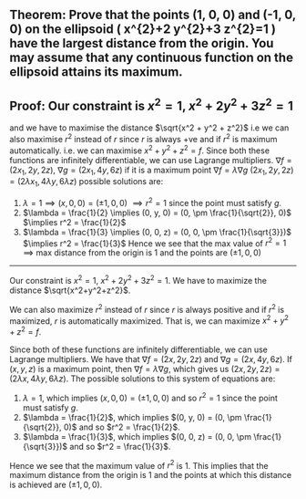 ## Theorem: Prove that the points (1, 0, 0) and (-1, 0, 0) on the ellipsoid \( x^{2}+2 y^{2}+3 z^{2}=1 \) have the largest distance from the origin. You may assume that any continuous function on the ellipsoid attains its maximum.


## Proof: Our constraint is $x^2 = 1$, $x^2 + 2y^2 +3z^2 = 1$
and we have to maximise the distance $\sqrt{x^2 + y^2 + z^2}$
i.e we can also maximise $r^2$ instead of $r$ since $r$ is always +ve and if $r^2$ is maximum automatically.
i.e. we can maximise $x^2 + y^2 + z^2 = f$.
Since both these functions are infinitely differentiable, we can use Lagrange multipliers.
$\nabla f = (2x_1, 2y, 2z)$, $\nabla g = (2x_1, 4y, 6z)$
if it is a maximum point
$\nabla f = \lambda \nabla g$ $(2x_1, 2y, 2z) = (2\lambda x_1, 4\lambda y, 6\lambda z)$
possible solutions are:
1. $\lambda = 1  \implies (x, 0, 0) = (\pm 1, 0, 0)$ $\implies r^2 = 1$ since the point must satisfy $g$.
2. $\lambda = \frac{1}{2} \implies (0, y, 0) = (0, \pm \frac{1}{\sqrt{2}}, 0)$ $\implies r^2 = \frac{1}{2}$
3. $\lambda = \frac{1}{3} \implies (0, 0, z) = (0, 0, \pm \frac{1}{\sqrt{3}})$ $\implies r^2 = \frac{1}{3}$
Hence we see that the max value of $r^2 = 1$
$\implies$ max distance from the origin is 1 
and the points are $(\pm 1, 0, 0)$

---

Our constraint is $x^2=1$, $x^2+2y^2+3z^2=1$. We have to maximize the distance $\sqrt{x^2+y^2+z^2}$. 

We can also maximize $r^2$ instead of $r$ since $r$ is always positive and if $r^2$ is maximized, $r$ is automatically maximized. That is, we can maximize $x^2+y^2+z^2 = f$.

Since both of these functions are infinitely differentiable, we can use Lagrange multipliers. We have that $\nabla f = (2x, 2y, 2z)$ and $\nabla g=(2x, 4y, 6z)$. If $(x, y, z)$ is a maximum point, then $\nabla f = \lambda \nabla g$, which gives us $(2x, 2y, 2z) = (2\lambda x, 4\lambda y, 6\lambda z)$. The possible solutions to this system of equations are:

1. $\lambda=1$, which implies $(x, 0, 0) = (\pm 1, 0, 0)$ and so $r^2=1$ since the point must satisfy $g$.
2.  $\lambda = \frac{1}{2}$, which implies $(0, y, 0) = (0, \pm \frac{1}{\sqrt{2}}, 0)$ and so $r^2 = \frac{1}{2}$.
3.  $\lambda = \frac{1}{3}$, which implies $(0, 0, z) = (0, 0, \pm \frac{1}{\sqrt{3}})$ and so $r^2 = \frac{1}{3}$.

Hence we see that the maximum value of $r^2$ is $1$. This implies that the maximum distance from the origin is $1$ and the points at which this distance is achieved are $(\pm 1, 0, 0)$.
